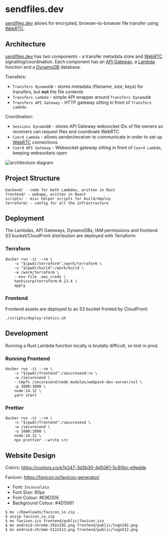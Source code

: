 # sendfiles.dev

[sendfiles.dev](https://sendfiles.dev) allows for encrypted, browser-to-browser file transfer using [WebRTC](https://webrtc.org).


## Architecture

[sendfiles.dev](https://sendfiles.dev) has two components - a transfer metadata store and [WebRTC](https://webrtc.org) signalling/coordination. Each component has an [API Gateway](https://aws.amazon.com/api-gateway/), a [Lambda](https://aws.amazon.com/lambda/) function and a [DynamoDB](https://aws.amazon.com/dynamodb/) database.

Transfers:
  - `Transfers DynamoDB` - stores metadata (filename, size, keys) for transfers, but **not** the file contents
  - `Transfers Lambda` - simple API wrapper around `Transfers DynamoDB`
  - `Transfers API Gateway` - HTTP gateway sitting in front of `Transfers Lambda`

Coordination:
  - `Sessions DynamoDB` - stores API Gateway websocket IDs of file owners so receivers can request files and coordinate WebRTC
  - `Coord Lambda` - allows sender/receiver to communicate in order to set up [WebRTC](https://webrtc.org) connections
  - `Coord API Gateway` - Websocket gateway sitting in front of `Coord Lambda`, keeping websockets open

![architecture diagram](https://sendfiles.dev/architecutre.png)


## Project Structure
```
backend/ - code for both Lambdas, written in Rust
frontend/ - webapp, written in React
scripts/ - misc helper scripts for build/deploy
terraform/ - config for all the infrastructure
```


## Deployment

The Lambdas, API Gateways, DynamoDBs, IAM permissions and frontend S3 bucket/CloudFront distribution are deployed with Terraform:

### Terraform

```shell
docker run -it --rm \
    -v "$(pwd)/terraform":/work/terraform \
    -v "$(pwd)/build":/work/build \
    -w /work/terraform \
    --env-file .aws_creds \
    hashicorp/terraform:0.13.4 \
    apply
```

### Frontend

Frontend assets are deployed to an S3 bucket fronted by CloudFront:
```shell
./scripts/deploy-statics.sh
```


## Development

Running a Rust Lambda function locally is brutally difficult, so test in prod.

### Running Frontend
```shell
docker run -it --rm \
    -v "$(pwd)/frontend":/securesend:ro \
    -w /securesend \
    --tmpfs /securesend/node_modules/webpack-dev-server/ssl \
    -p 3000:3000 \
    node:14.12 \
    yarn start
```

### Prettier
```shell
docker run -it --rm \
    -v "$(pwd)/frontend":/securesend \
    -w /securesend \
    -u 1000:1000 \
    node:14.12 \
    npx prettier --write src
```


## Website Design

Colors: https://coolors.co/e7e247-3d3b30-4d5061-5c80bc-e9edde

Favicon: https://favicon.io/favicon-generator/
  - Font: `Inconsolata`
  - Font Size: 90px
  - Font Colour: #E9EDDE
  - Background Colour: #4D5061

```shell
$ mv ~/Downloads/favicon_io.zip .
$ unzip favicon_io.zip
$ mv favicon.ico frontend/public/favicon.ico
$ mv android-chrome-192x192.png frontend/public/logo192.png
$ mv android-chrome-512x512.png frontend/public/logo512.png
```
